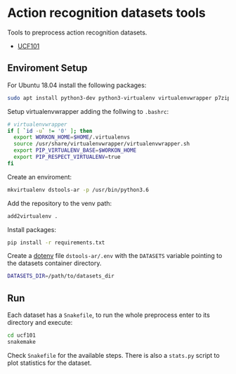 # Action recognition datasets tools

Tools to preprocess action recognition datasets.

* [UCF101](https://www.crcv.ucf.edu/data/UCF101.php)


## Enviroment Setup

For Ubuntu 18.04 install the following packages:

```bash
sudo apt install python3-dev python3-virtualenv virtualenvwrapper p7zip-full p7zip-rar ffmpeg
```

Setup virtualenvwrapper adding the follwing to `.bashrc`:

```bash
# virtualenvwrapper
if [ `id -u` != '0' ]; then
  export WORKON_HOME=$HOME/.virtualenvs
  source /usr/share/virtualenvwrapper/virtualenvwrapper.sh
  export PIP_VIRTUALENV_BASE=$WORKON_HOME
  export PIP_RESPECT_VIRTUALENV=true
fi
```

Create an enviroment:

```bash
mkvirtualenv dstools-ar -p /usr/bin/python3.6
```

Add the repository to the venv path:
```bash
add2virtualenv .
```

Install packages:
```bash
pip install -r requirements.txt
```

Create a [dotenv](https://pypi.org/project/python-dotenv/) file `dstools-ar/.env` with the `DATASETS` variable pointing to the datasets container directory.

```bash
DATASETS_DIR=/path/to/datasets_dir
```


## Run

Each dataset has a `Snakefile`, to run the whole preprocess enter 
to its directory and execute:

```bash
cd ucf101
snakemake
```

Check `Snakefile` for the available steps. There is also a `stats.py` script to plot statistics for the dataset.
